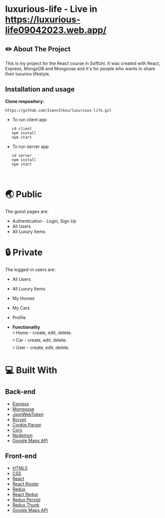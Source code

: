 # luxurious-life - Live in https://luxurious-life09042023.web.app/

## :pencil2: About The Project

This is my project for the React course in SoftUni. It was created with React, Express, MongoDB and Mongoose and it's for people who wants to share their luxurios lifestyle. 

## Installation and usage
 
**Clone respository:**
 
 ```
 https://github.com/Ivanv3lkov/luxurious-life.git
 ```
 
 * To run client app
   <br/>
 ```
    cd client 
    npm install
    npm start
 ```
 * To run server app
    <br/>
 ```
    cd server
    npm install
    npm start
 ```
 
 <br/>

# :earth_asia: Public

The guest pages are:

* Authentication - Login, Sign Up
* All Users
* All Luxury Items

# :lock: Private

The logged-in users are:

* All Users
* All Luxury Items
* My Homes
* My Cars
* Profile

* **Functionality**
  <br/>
  :white_medium_small_square: Home - create, edit, delete.
    <br/>
  :white_medium_small_square: Car - create, edit, delete.
    <br/>
  :white_medium_small_square: User - create, edit, delete.

# :computer:  Built With
## Back-end

- [Express](https://expressjs.com/)
- [Mongoose](https://mongoosejs.com/)
- [JsonWebToken](https://github.com/auth0/node-jsonwebtoken)
- [Bcrypt](https://github.com/kelektiv/node.bcrypt.js)
- [Cookie Parser](https://github.com/expressjs/cookie-parser)
- [Cors](https://github.com/expressjs/cors)
- [Nodemon](https://github.com/remy/nodemon)
- [Google Maps API](https://developers.google.com/maps)
## Front-end

- [HTML5](https://developer.mozilla.org/en-US/docs/Glossary/HTML5)
- [CSS](https://developer.mozilla.org/en-US/docs/Web/CSS)
- [React](https://reactjs.org/)
- [React Router](https://reactrouter.com/)
- [Redux](https://redux.js.org/)
- [React Redux](https://react-redux.js.org/)
- [Redux Persist](https://github.com/rt2zz/redux-persist)
- [Redux Thunk](https://www.npmjs.com/package/redux-thunk)
- [Google Maps API](https://developers.google.com/maps)
